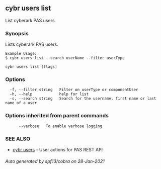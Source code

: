 ## cybr users list

List cyberark PAS users

### Synopsis

Lists cyberark PAS users.
	
	Example Usage:
	$ cybr users list --search userName --filter userType

```
cybr users list [flags]
```

### Options

```
  -f, --filter string   Filter on userType or componentUser
  -h, --help            help for list
  -s, --search string   Search for the username, first name or last name of a user
```

### Options inherited from parent commands

```
      --verbose   To enable verbose logging
```

### SEE ALSO

* [cybr users](cybr_users.md)	 - User actions for PAS REST API

###### Auto generated by spf13/cobra on 28-Jan-2021
